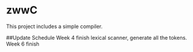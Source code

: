 # zwwC
This project includes a simple compiler.

##Update Schedule
Week 4
	finish lexical scanner, generate all the tokens.
Week 6
	finish 
